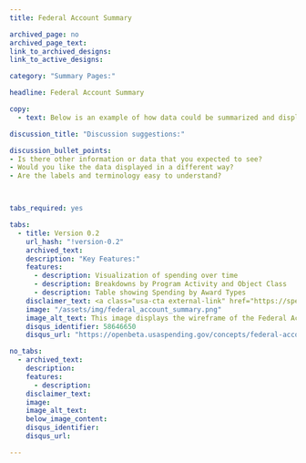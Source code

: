 ```yaml
---
title: Federal Account Summary 

archived_page: no
archived_page_text:
link_to_archived_designs:
link_to_active_designs:

category: "Summary Pages:"

headline: Federal Account Summary

copy:
  - text: Below is an example of how data could be summarized and displayed by Federal Account Symbol. Please take a look and give us your feedback in the discussion section at the bottom of each tab.

discussion_title: "Discussion suggestions:"

discussion_bullet_points:
- Is there other information or data that you expected to see?
- Would you like the data displayed in a different way?
- Are the labels and terminology easy to understand?



tabs_required: yes

tabs:
  - title: Version 0.2
    url_hash: "!version-0.2"
    archived_text:
    description: "Key Features:"
    features:
      - description: Visualization of spending over time
      - description: Breakdowns by Program Activity and Object Class
      - description: Table showing Spending by Award Types
    disclaimer_text: <a class="usa-cta external-link" href="https://spendingdata.us/#/federal_account/2525/" target="_blank">View an interactive prototype.</a>
    image: "/assets/img/federal_account_summary.png"
    image_alt_text: This image displays the wireframe of the Federal Account Summary page. 
    disqus_identifier: 58646650
    disqus_url: "https://openbeta.usaspending.gov/concepts/federal-account-summary#!version-0.2"

no_tabs:
  - archived_text:
    description:
    features:
      - description:
    disclaimer_text:
    image:
    image_alt_text:
    below_image_content:
    disqus_identifier:
    disqus_url:

---
```

